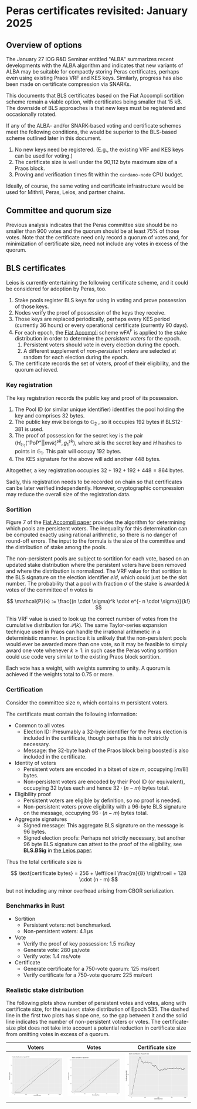 # Peras certificates revisited: January 2025


## Overview of options

The January 27 IOG R&D Seminar entitled "ALBA" summarizes recent developments with the ALBA algorithm and indicates that new variants of ALBA may be suitable for compactly storing Peras certificates, perhaps even using existing Praos VRF and KES keys. Similarly, progress has also been made on certificate compression via SNARKs.

This documents that BLS certificates based on the Fiat Accompli sortition scheme remain a viable option, with certificates being smaller that 15 kB. The downside of BLS approaches is that new keys must be registered and occasionally rotated.

If any of the ALBA- and/or SNARK-based voting and certificate schemes meet the following conditions, the would be superior to the BLS-based scheme outlined later in this document.

1. No new keys need be registered. (E.g., the existing VRF and KES keys can be used for voting.)
2. The certificate size is well under the 90,112 byte maximum size of a Praos block.
3. Proving and verification times fit within the `cardano-node` CPU budget.

Ideally, of course, the same voting and certificate infrastructure would be used for Mithril, Peras, Leios, and partner chains.


## Committee and quorum size

Previous analysis indicates that the Peras committee size should be no smaller than 900 votes and the quorum should be at least 75% of those votes. Note that the certificate need only record a quorum of votes and, for minimization of certificate size, need not include any votes in excess of the quorum.


## BLS certificates

Leios is currently entertaining the following certificate scheme, and it could be considered for adoption by Peras, too.

1. Stake pools register BLS keys for using in voting and prove possession of those keys.
2. Nodes verify the proof of possession of the keys they receive.
3. Those keys are replaced periodically, perhaps every KES period (currently 36 hours) or every operational certificate (currently 90 days).
4. For each epoch, the [Fiat Accompli](https://iohk.io/en/research/library/papers/fait-accompli-committee-selection-improving-the-size-security-tradeoff-of-stake-based-committees/) scheme wFA<sup>F</sup> is applied to the stake distribution in order to determine the *persistent voters* for the epoch.
	1. Persistent voters should vote in every election during the epoch.
	2. A different supplement of *non-persistent voters* are selected at random for each election during the epoch.
5. The certificate records the set of voters, proof of their eligibility, and the quorum achieved.


### Key registration

The key registration records the public key and proof of its possession.

1. The Pool ID (or similar unique identifier) identifies the pool holding the key and comprises 32 bytes.
2. The public key $mvk$ belongs to $\mathbb{G}_2$ , so it occupies 192 bytes if BLS12-381 is used.
3. The proof of possession for the secret key is the pair $\left(H_{\mathbb{G}_1}(\text{``PoP''}||mvk)^{sk}, g_1^{sk}\right)$, where $sk$ is the secret key and $H$ hashes to points in $\mathbb{G}_1$. This pair will occupy 192 bytes.
4. The KES signature for the above will add another 448 bytes.

Altogether, a key registration occupies $32 + 192 + 192 + 448 = 864$ bytes.

Sadly, this registration needs to be recorded on chain so that certificates can be later verified independently. However, cryptographic compression may reduce the overall size of the registration data.


### Sortition

Figure 7 of the [Fiat Accompli paper](https://iohk.io/en/research/library/papers/fait-accompli-committee-selection-improving-the-size-security-tradeoff-of-stake-based-committees/) provides the algorithm for determining which pools are persistent voters. The inequality for this determination can be computed exactly using rational arithmetic, so there is no danger of round-off errors. The input to the formula is the size of the committee and the distribution of stake among the pools.

The non-persistent pools are subject to sortition for each vote, based on an updated stake distribution where the persistent voters have been removed and where the distribution is normalized. The VRF value for that sortition is the BLS signature on the election identifier $eid$, which could just be the slot number. The probability that a pool with fraction $\sigma$ of the stake is awarded $k$ votes of the committee of $n$ votes is 

$$
\mathcal{P}(k) := \frac{(n \cdot \sigma)^k \cdot e^{- n \cdot \sigma}}{k!}
$$

This VRF value is used to look up the correct number of votes from the cumulative distribution for $\mathcal{P}(k)$. The same Taylor-series expansion technique used in Praos can handle the irrational arithmetic in a deterministic manner. In practice it is unlikely that the non-persistent pools would ever be awarded more than one vote, so it may be feasible to simply award one vote whenever $k \ge 1$: in such case the Peras voting sortition could use code very similar to the existing Praos block sortition.

Each vote has a weight, with weights summing to unity. A quorum is achieved if the weights total to 0.75 or more.


### Certification

Consider the committee size $n$, which contains $m$ persistent voters.

The certificate must contain the following information:

- Common to all votes
    - Election ID: Presumably a 32-byte identifier for the Peras election is included in the certificate, though perhaps this is not strictly necessary.
    - Message: the 32-byte hash of the Praos block being boosted is also included in the certificate.
- Identity of voters
    - Persistent voters are encoded in a bitset of size $m$, occupying $\left\lceil m / 8 \right\rceil$ bytes.
    - Non-persistent voters are encoded by their Pool ID (or equivalent), occupying 32 bytes each and hence $32 \cdot (n - m)$ bytes total.
- Eligibility proof
    - Persistent voters are eligible by definition, so no proof is needed.
    - Non-persistent voters prove eligibility with a 96-byte BLS signature on the message, occupying $96 \cdot (n - m)$ bytes total.
- Aggregate signatures
    - Signed message: This aggregate BLS signature on the message is 96 bytes.
    - Signed election proofs: Perhaps not strictly necessary, but another 96 byte BLS signature can attest to the proof of the eligibility, see **BLS.BSig** in [the Leios paper](https://iohk.io/en/research/library/papers/high-throughput-blockchain-consensus-under-realistic-network-assumptions/).
    
Thus the total certificate size is

$$
\text{certificate bytes} = 256 + \left\lceil \frac{m}{8} \right\rceil + 128 \cdot (n - m)
$$

but not including any minor overhead arising from CBOR serialization.


### Benchmarks in Rust

- Sortition
	- Persistent voters: not benchmarked.
	- Non-persistent voters: 4.1 µs
- Vote
  - Verify the proof of key possession: 1.5 ms/key
  - Generate vote: 280 µs/vote
  - Verify vote: 1.4 ms/vote
- Certificate
  - Generate certificate for a 750-vote quorum: 125 ms/cert
  - Verify certificate for a 750-vote quorum: 225 ms/cert


### Realistic stake distribution

The following plots show number of persistent votes and votes, along with certificate size, for the `mainnet` stake distribution of Epoch 535. The dashed line in the first two plots has slope one, so the gap between it and the solid line indicates the number of non-persistent voters or votes. The certificate-size plot does not take into account a potential reduction in certificate size from omitting votes in excess of a quorum.

| Voters                                            | Votes                                           | Certificate size                                          |
| ------------------------------------------------- | ----------------------------------------------- | --------------------------------------------------------- |
| ![Fiat-accompli voters](fiat-accompli-voters.svg) | ![Fiat-accompli votes](fiat-accompli-votes.svg) | ![Fiat-accompli certificate size](fiat-accompli-cert.svg) |

